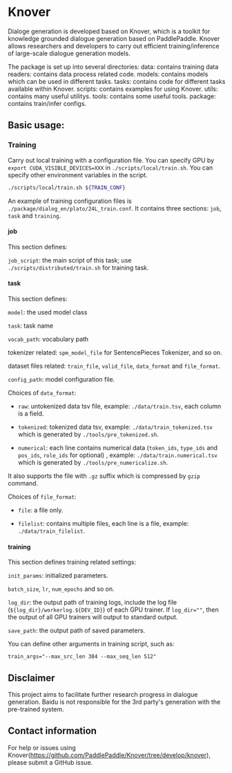 # Knover
Dialoge generation is developed based on Knover, which is a toolkit for knowledge grounded dialogue generation based on PaddlePaddle. Knover allows researchers and developers to carry out efficient training/inference of large-scale dialogue generation models. 

The package is set up into several directories:
data: contains training data
readers: contains data process related code.
models: contains models which can be used in different tasks.
tasks: contains code for different tasks available within Knover.
scripts: contains examples for using Knover.
utils: contains many useful utilitys.
tools: contains some useful tools.
package: contains train/infer configs.

## Basic usage:

### Training
Carry out local training with a configuration file. You can specify GPU by `export CUDA_VISIBLE_DEVICES=XXX` in `./scripts/local/train.sh`. You can specify other environment variables in the script.

``` bash
./scripts/local/train.sh ${TRAIN_CONF}
```

An example of training configuration files is `./package/dialog_en/plato/24L_train.conf`. It contains three sections: `job`, `task` and `training`.

#### job

This section defines:

`job_script`: the main script of this task; use `./scripts/distributed/train.sh` for training task.

#### task
This section defines:

`model`: the used model class

`task`: task name

`vocab_path`: vocabulary path

tokenizer related: `spm_model_file` for SentencePieces Tokenizer, and so on.

dataset files related: `train_file`, `valid_file`, `data_format` and `file_format`.

`config_path`: model configuration file.

Choices of `data_format`:

- `raw`: untokenized data tsv file, example: `./data/train.tsv`, each column is a field.

- `tokenized`: tokenized data tsv, example: `./data/train_tokenized.tsv` which is generated by `./tools/pre_tokenized.sh`.

- `numerical`: each line contains numerical data (`token_ids`, `type_ids` and `pos_ids`, `role_ids` for optional) , example: `./data/train.numerical.tsv` which is generated by `./tools/pre_numericalize.sh`.

It also supports the file with `.gz` suffix which is compressed by `gzip` command.

Choices of `file_format`:

- `file`: a file only.

- `filelist`: contains multiple files, each line is a file, example: `./data/train_filelist`.

#### training
This section defines training related settings:

`init_params`: initialized parameters.

`batch_size`, `lr`, `num_epochs` and so on.

`log_dir`: the output path of training logs, include the log file (`${log_dir}/workerlog.${DEV_ID}`) of each GPU trainer. If `log_dir=""`, then the output of all GPU trainers will output to standard output.

`save_path`: the output path of saved parameters.

You can define other arguments in training script, such as:

```
train_args="--max_src_len 384 --max_seq_len 512"
```

## Disclaimer
This project aims to facilitate further research progress in dialogue generation. Baidu is not responsible for the 3rd party's generation with the pre-trained system.

## Contact information
For help or issues using Knover(https://github.com/PaddlePaddle/Knover/tree/develop/knover), please submit a GitHub issue.
